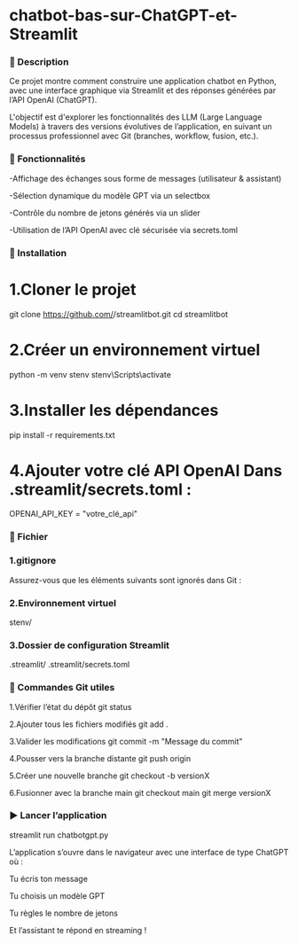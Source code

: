 # chatbot-bas-sur-ChatGPT-et-Streamlit
### 🧠 Description
Ce projet montre comment construire une application chatbot en Python, avec une interface graphique via Streamlit et des réponses générées par l’API OpenAI (ChatGPT).

L'objectif est d'explorer les fonctionnalités des LLM (Large Language Models) à travers des versions évolutives de l’application, en suivant un processus professionnel avec Git (branches, workflow, fusion, etc.).

### 🚀 Fonctionnalités
-Affichage des échanges sous forme de messages (utilisateur & assistant)

-Sélection dynamique du modèle GPT via un selectbox

-Contrôle du nombre de jetons générés via un slider

-Utilisation de l’API OpenAI avec clé sécurisée via secrets.toml

### 🔧 Installation
# 1.Cloner le projet

git clone https://github.com/<ton-utilisateur>/streamlitbot.git
cd streamlitbot

# 2.Créer un environnement virtuel
python -m venv stenv
stenv\Scripts\activate 

# 3.Installer les dépendances
pip install -r requirements.txt
# 4.Ajouter votre clé API OpenAI Dans .streamlit/secrets.toml :
OPENAI_API_KEY = "votre_clé_api"

### 🧾 Fichier 
### 1.gitignore
Assurez-vous que les éléments suivants sont ignorés dans Git :

### 2.Environnement virtuel
stenv/

### 3.Dossier de configuration Streamlit
.streamlit/
.streamlit/secrets.toml
### 📌 Commandes Git utiles

1.Vérifier l’état du dépôt
git status

2.Ajouter tous les fichiers modifiés
git add .

3.Valider les modifications
git commit -m "Message du commit"

4.Pousser vers la branche distante
git push origin <nom-de-la-branche>

5.Créer une nouvelle branche
git checkout -b versionX

6.Fusionner avec la branche main
git checkout main
git merge versionX

### ▶️ Lancer l’application
streamlit run chatbotgpt.py


L’application s’ouvre dans le navigateur avec une interface de type ChatGPT où :

Tu écris ton message

Tu choisis un modèle GPT

Tu règles le nombre de jetons

Et l’assistant te répond en streaming !
